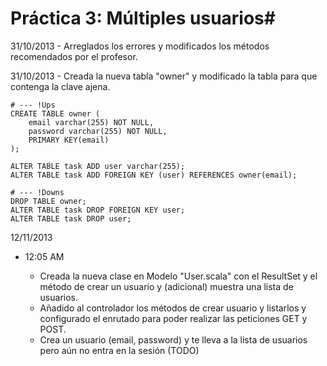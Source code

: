 
# Práctica 3: Múltiples usuarios#

31/10/2013 - Arreglados los errores y modificados los métodos recomendados por el profesor.

31/10/2013 - Creada la nueva tabla "owner" y modificado la tabla para que contenga la clave ajena.

	# --- !Ups
	CREATE TABLE owner (
		email varchar(255) NOT NULL,
		password varchar(255) NOT NULL,
		PRIMARY KEY(email)
	);
	
	ALTER TABLE task ADD user varchar(255);
	ALTER TABLE task ADD FOREIGN KEY (user) REFERENCES owner(email);
	
	# --- !Downs
	DROP TABLE owner;
	ALTER TABLE task DROP FOREIGN KEY user;
	ALTER TABLE task DROP user;

12/11/2013

 - 12:05 AM

 	- Creada la nueva clase en Modelo "User.scala" con el ResultSet y el método de crear un usuario y (adicional) muestra una lista de usuarios.
 	- Añadido al controlador los métodos de crear usuario y listarlos y configurado el enrutado para poder realizar las peticiones GET y POST.
 	- Crea un usuario (email, password) y te lleva a la lista de usuarios pero aún no entra en la sesión (TODO)













